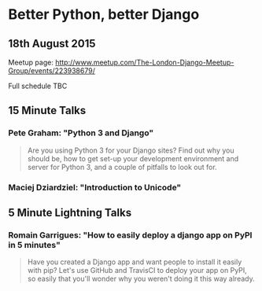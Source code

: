 # Better Python, better Django

## 18th August 2015

Meetup page: http://www.meetup.com/The-London-Django-Meetup-Group/events/223938679/

Full schedule TBC

## 15 Minute Talks

### Pete Graham: "Python 3 and Django"

> Are you using Python 3 for your Django sites? Find out why you should be, how
> to get set-up your development environment and server for Python 3, and a
> couple of pitfalls to look out for.

### Maciej Dziardziel: "Introduction to Unicode"

## 5 Minute Lightning Talks

### Romain Garrigues: "How to easily deploy a django app on PyPI in 5 minutes"

> Have you created a Django app and want people to install it easily with pip?
> Let's use GitHub and TravisCI to deploy your app on PyPI, so easily that
> you'll wonder why you weren't doing it this way already.
